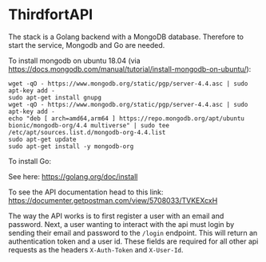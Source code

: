 # ThirdfortAPI

The stack is a Golang backend with a MongoDB database. Therefore to start the service, Mongodb and Go are needed.

To install mongodb on ubuntu 18.04 (via https://docs.mongodb.com/manual/tutorial/install-mongodb-on-ubuntu/):

```
wget -qO - https://www.mongodb.org/static/pgp/server-4.4.asc | sudo apt-key add -
sudo apt-get install gnupg
wget -qO - https://www.mongodb.org/static/pgp/server-4.4.asc | sudo apt-key add -
echo "deb [ arch=amd64,arm64 ] https://repo.mongodb.org/apt/ubuntu bionic/mongodb-org/4.4 multiverse" | sudo tee /etc/apt/sources.list.d/mongodb-org-4.4.list
sudo apt-get update
sudo apt-get install -y mongodb-org
```

To install Go:

See here: https://golang.org/doc/install


To see the API documentation head to this link: https://documenter.getpostman.com/view/5708033/TVKEXcxH

The way the API works is to first register a user with an email and password. Next, a user wanting to interact with the api must login by sending their email and password to the `/login` endpoint. This will return an authentication token and a user id. These fields are required for all other api requests as the headers `X-Auth-Token` and `X-User-Id`.